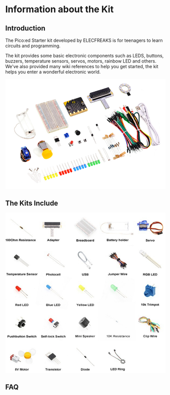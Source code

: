 # Information about the Kit

## Introduction
The Pico:ed Starter kit developed by ELECFREAKS is for teenagers to learn circuits and programming.

The kit provides some basic electronic components such as LEDS, buttons, buzzers, temperature sensors, servos, motors, rainbow LED and others. We've also provided many wiki references to help you get started, the kit helps you enter a wonderful electronic world. 

![](./images/starter_kit_01.png)

## The Kits Include

![](./images/starter_kit_02.png)

## FAQ
